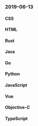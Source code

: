 ### 2019-06-13

#### CSS

#### HTML

#### Rust

#### Java

#### Go

#### Python

#### JavaScript

#### Vue

#### Objective-C

#### TypeScript
